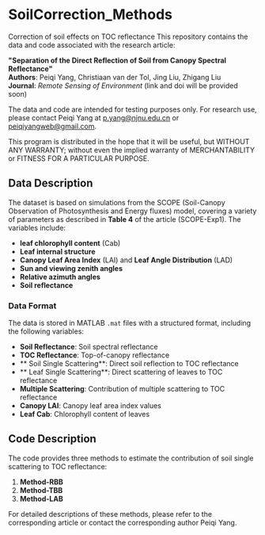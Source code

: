 # SoilCorrection_Methods
 Correction of soil effects on TOC reflectance
This repository contains the data and code associated with the research article:

**"Separation of the Direct Reflection of Soil from Canopy Spectral Reflectance"**  
**Authors**: Peiqi Yang, Christiaan van der Tol, Jing Liu, Zhigang Liu  
**Journal**: *Remote Sensing of Environment* (link and doi will be provided soon)

The data and code are intended for testing purposes only. For research use, please contact Peiqi Yang at [p.yang@njnu.edu.cn](mailto:p.yang@njnu.edu.cn) or [peiqiyangweb@gmail.com](mailto:peiqiyangweb@gmail.com).

This program is distributed in the hope that it will be useful, but WITHOUT ANY WARRANTY; without even the implied warranty of MERCHANTABILITY or FITNESS FOR A PARTICULAR PURPOSE. 

## Data Description

The dataset is based on simulations from the SCOPE (Soil-Canopy Observation of Photosynthesis and Energy fluxes) model, covering a variety of parameters as described in **Table 4** of the article (SCOPE-Exp1). The variables include:

- **leaf chlorophyll content** (Cab)
- **Leaf internal structure**
- **Canopy Leaf Area Index** (LAI) and **Leaf Angle Distribution** (LAD)
- **Sun and viewing zenith angles**
- **Relative azimuth angles**
- **Soil reflectance**

### Data Format

The data is stored in MATLAB `.mat` files with a structured format, including the following variables:

- **Soil Reflectance**: Soil spectral reflectance 
- **TOC Reflectance**: Top-of-canopy reflectance 
- ** Soil Single Scattering**: Direct soil reflection to TOC reflectance
- ** Leaf Single Scattering**: Direct scattering of leaves to TOC reflectance
- **Multiple Scattering**: Contribution of multiple scattering to TOC reflectance
- **Canopy LAI**: Canopy leaf area index values
- **Leaf Cab**: Chlorophyll content of leaves

## Code Description

The code provides three methods to estimate the contribution of soil single scattering to TOC reflectance:

1. **Method-RBB**
2. **Method-TBB**
3. **Method-LAB**

For detailed descriptions of these methods, please refer to the corresponding article or contact the corresponding author Peiqi Yang. 
